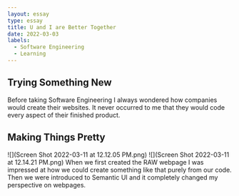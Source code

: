 ```yaml
---
layout: essay
type: essay
title: U and I are Better Together
date: 2022-03-03
labels:
  - Software Engineering
  - Learning
---
```

  
## Trying Something New
Before taking Software Engineering I always wondered how companies would create their websites. It never occurred to me that they would code every aspect of their finished product. 

## Making Things Pretty 
![](Screen Shot 2022-03-11 at 12.12.05 PM.png)
![](Screen Shot 2022-03-11 at 12.14.21 PM.png)
When we first created the RAW webpage I was impressed at how we could create something like that purely from our code. Then we were introduced to Semantic UI and it completely changed my perspective on webpages. 